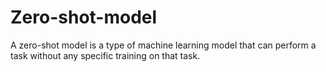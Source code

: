 # Zero-shot-model
A zero-shot model is a type of machine learning model that can perform a task without any specific training on that task. 
